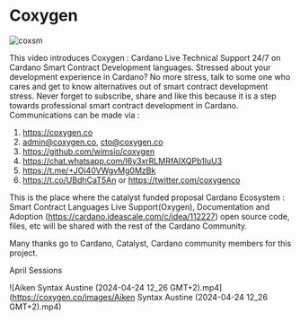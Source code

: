 # Coxygen
![coxsm](https://github.com/wimsio/coxygen/assets/44117539/1d66f9c5-8b1b-410f-bc30-121b1b43a33d)

This video introduces Coxygen : Cardano Live Technical Support 24/7 on Cardano Smart Contract Development languages. Stressed about your development experience in Cardano? No more stress, talk to some one who cares and get to know alternatives out of smart contract development stress. Never forget to subscribe, share and like this because it is a step towards professional smart contract development in Cardano. Communications can be made via : 

1. https://coxygen.co
2. admin@coxygen.co, cto@coxygen.co
3. https://github.com/wimsio/coxygen
4. https://chat.whatsapp.com/I6y3xrRLMRfAIXQPb1IuU3
5. https://t.me/+JOi40VWgvMg0MzBk
6. https://t.co/UBdhCaT5An or https://twitter.com/coxygenco

This is the place where the catalyst funded proposal Cardano Ecosystem : Smart Contract Languages Live Support(Oxygen), Documentation and Adoption (https://cardano.ideascale.com/c/idea/112227) open source code, files, etc will be shared with the rest of the Cardano Community.

Many thanks go to Cardano, Catalyst, Cardano community members for this project.

April Sessions 

![Aiken Syntax Austine (2024-04-24 12_26 GMT+2).mp4](https://coxygen.co/images/Aiken Syntax Austine (2024-04-24 12_26 GMT+2).mp4)

